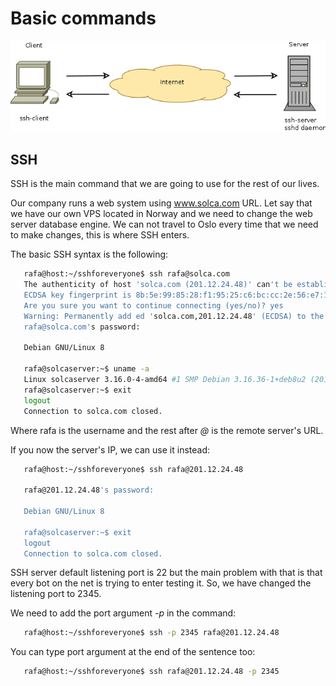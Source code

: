 # Basic commands

   ![Architecture.](/images/client-server.png "Client-server")

## SSH 
SSH is the main command that we are going to use for the rest of our lives. 

Our company runs a web system using www.solca.com URL. 
Let say that we have our own VPS located in Norway and we need to change the web server database engine. 
We can not travel to Oslo every time that we need to make changes, this is where SSH enters.

The basic SSH syntax is the following: 
```bash
   rafa@host:~/sshforeveryone$ ssh rafa@solca.com
   The authenticity of host 'solca.com (201.12.24.48)' can't be established.
   ECDSA key fingerprint is 8b:5e:99:85:28:f1:95:25:c6:bc:cc:2e:56:e7:18:a3.
   Are you sure you want to continue connecting (yes/no)? yes
   Warning: Permanently add ed 'solca.com,201.12.24.48' (ECDSA) to the list of known hosts.
   rafa@solca.com's password: 

   Debian GNU/Linux 8

   rafa@solcaserver:~$ uname -a
   Linux solcaserver 3.16.0-4-amd64 #1 SMP Debian 3.16.36-1+deb8u2 (2016-10-19) x86_64 GNU/Linux
   rafa@solcaserver:~$ exit
   logout
   Connection to solca.com closed.
```
Where rafa is the username and the rest after *@* is the remote server's URL.

If you now the server's IP, we can use it instead:
```bash
   rafa@host:~/sshforeveryone$ ssh rafa@201.12.24.48

   rafa@201.12.24.48's password: 

   Debian GNU/Linux 8

   rafa@solcaserver:~$ exit
   logout
   Connection to solca.com closed.
```

SSH server default listening port is 22 but the main problem with that is that every bot on the net is trying to 
enter testing it. So, we have changed the listening port to 2345.

We need to add the port argument *-p* in the command:
```bash
   rafa@host:~/sshforeveryone$ ssh -p 2345 rafa@201.12.24.48
```
You can type port argument at the end of the sentence too:

```bash
   rafa@host:~/sshforeveryone$ ssh rafa@201.12.24.48 -p 2345 
```
